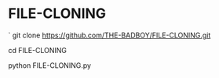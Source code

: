 # FILE-CLONING  


` git clone https://github.com/THE-BADBOY/FILE-CLONING.git


cd FILE-CLONING



python FILE-CLONING.py




